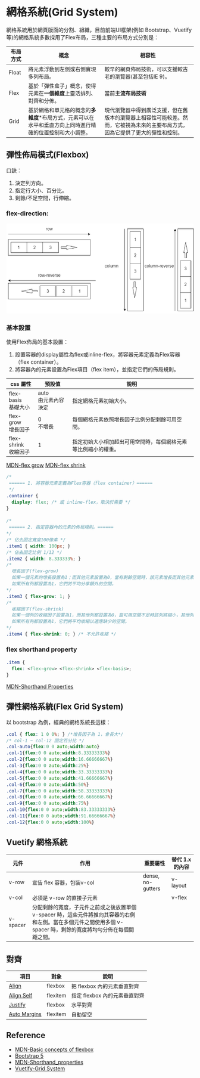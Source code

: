 # 網格系統(Grid System)
網格系統用於網頁版面的分割、組織，目前前端UI框架(例如 Bootstrap、Vuetify 等)的網格系統多數採用了Flex布局，三種主要的布局方式分別是：

| 布局方式 | 概念                                                                                                      | 相容性                                                                                                                         |
| -------- | --------------------------------------------------------------------------------------------------------- | ------------------------------------------------------------------------------------------------------------------------------ |
| Float    | 將元素浮動到左側或右側實現多列布局。                                                                      | 較早的網頁佈局技術，可以支援較古老的瀏覽器(甚至包括IE 9)。                                                                     |
| Flex     | 基於「彈性盒子」概念，使得元素在**一個維度**上靈活排列、對齊和分佈。                                      | 當前**主流布局技術**                                                                                                           |
| Grid     | 基於網格和單元格的概念的**多維度***布局方式，元素可以在水平和垂直方向上同時進行精確的位置控制和大小調整。 | 現代瀏覽器中得到廣泛支援，但在舊版本的瀏覽器上相容性可能較差。然而，它被視為未來的主要布局方式，因為它提供了更大的彈性和控制。 |

## 彈性佈局模式(Flexbox)
口訣：
 1. 決定列方向。
 2. 指定行大小、百分比。
 3. 剩餘/不足空間，行伸縮。
### flex-direction: 
 ![](./flex.png)

### 基本設置
使用Flex佈局的基本設置：  
 1. 設置容器的display屬性為flex或inline-flex，將容器元素定義為Flex容器（flex container）。
 2. 將容器內的元素設置為Flex項目（flex item），並指定它們的佈局規則。

|css 屬性|預設值| 說明 |
|-|-|-|
|flex-basis<br>基礎大小|auto<br>由元素內容決定|指定網格元素初始大小。|
|flex-grow<br>增長因子|0<br>不增長|每個網格元素依照增長因子比例分配剩餘可用空間。|
|flex-shrink<br>收縮因子|1|指定初始大小相加超出可用空間時，每個網格元素等比例縮小的權重。|

[MDN-flex grow](https://developer.mozilla.org/en-US/docs/Web/CSS/flex-grow)
[MDN-flex shrink](https://developer.mozilla.org/en-US/docs/Web/CSS/flex-shrink)

```css
/*
 ====== 1. 將容器元素定義為Flex容器（flex container）======
 */
.container {
  display: flex; /* 或 inline-flex，取決於需要 */
}

/*
 ====== 2. 指定容器內的元素的佈局規則。======
*/
/* 佔去固定寬度100像素 */
.item1 { width: 100px; }
/* 佔去固定比例 1/12 */
.item2 { width: 8.333333%; }
/*
  增長因子(flex-grow)
  如果一個元素的增長設置為1；而其他元素設置為0，當有剩餘空間時，該元素增長而其他元素保持不變。
  如果所有列都設置為1，它們將平均分享額外的空間。
*/
.item3 { flex-grow: 1; }
/* 
  收縮因子(flex-shrink)
  如果一個列的收縮因子設置為1，而其他列都設置為0，當可用空間不足時該列將縮小，其他列將保持不變。
  如果所有列都設置為1，它們將平均收縮以適應缺少的空間。 
*/
.item4 { flex-shrink: 0; } /* 不允許收縮 */

```
### flex shorthand property
```css
.item {
  flex: <flex-grow> <flex-shrink> <flex-basis>;
}
```
[MDN-Shorthand Properties](https://developer.mozilla.org/en-US/docs/Web/CSS/Shorthand_properties)

## 彈性網格系統(Flex Grid System)
以 bootstrap 為例，經典的網格系統長這樣：
```css
.col { flex: 1 0 0%; } /*增長因子為 1，會長大*/ 
/* col-1 ~ col-12 固定百分比 */
.col-auto{flex:0 0 auto;width:auto}
.col-1{flex:0 0 auto;width:8.33333333%}
.col-2{flex:0 0 auto;width:16.66666667%}
.col-3{flex:0 0 auto;width:25%}
.col-4{flex:0 0 auto;width:33.33333333%}
.col-5{flex:0 0 auto;width:41.66666667%}
.col-6{flex:0 0 auto;width:50%}
.col-7{flex:0 0 auto;width:58.33333333%}
.col-8{flex:0 0 auto;width:66.66666667%}
.col-9{flex:0 0 auto;width:75%}
.col-10{flex:0 0 auto;width:83.33333333%}
.col-11{flex:0 0 auto;width:91.66666667%}
.col-12{flex:0 0 auto;width:100%}
```
## Vuetify 網格系統

| 元件     | 作用                                                                                                                                                               | 重要屬性          | 替代 1.x 的內容 |
| -------- | ------------------------------------------------------------------------------------------------------------------------------------------------------------------ | ----------------- | --------------- |
| v-row    | 宣告 flex 容器，包裝v-col                                                                                                                                          | dense, no-gutters | v-layout        |
| v-col    | 必須是 v-row 的直接子元素                                                                                                                                          |                   | v-flex          |
| v-spacer | 分配剩餘的寬度，子元件之前或之後放置單個 v-spacer 時，這些元件將推向其容器的右側和左側。當在多個元件之間使用多個 v-spacer 時，剩餘的寬度將均勻分佈在每個間距之間。 |                   |                 |

## 對齊
|項目|對象|說明|
|-|-|-|
|[Align](https://vuetifyjs.com/en/components/grids/#align)|flexbox|把 flexbox 內的元素垂直對齊|
|[Align Self](https://vuetifyjs.com/en/styles/flex/#flex-align-self)|flexitem| 指定 flexbox 內的元素垂直對齊|
|[Justify](https://vuetifyjs.com/en/components/grids/#justify)|flexbox|水平對齊|
|[Auto Margins](https://vuetifyjs.com/en/styles/flex/#auto-margins) |flexitem|自動留空|

## Reference
- [MDN-Basic concepts of flexbox](https://developer.mozilla.org/en-US/docs/Web/CSS/CSS_flexible_box_layout/Basic_concepts_of_flexbox)
- [Bootstrap 5](https://getbootstrap.com/docs/5.0/getting-started/introduction/)
- [MDN-Shorthand_properties](https://developer.mozilla.org/en-US/docs/Web/CSS/Shorthand_properties)
- [Vuetify-Grid System](https://vuetifyjs.com/en/components/grids/)